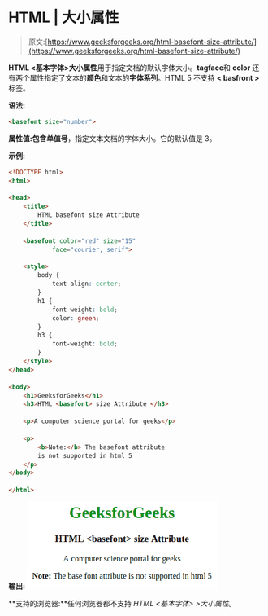 # HTML | <basefont>大小属性

> 原文:[https://www.geeksforgeeks.org/html-basefont-size-attribute/](https://www.geeksforgeeks.org/html-basefont-size-attribute/)

**HTML <基本字体>大小属性**用于指定文档的默认字体大小。**<basfront>**tag**face**和 **color** 还有两个属性指定了文本的**颜色**和文本的**字体系列**。HTML 5 不支持 **< basfront >** 标签。

**语法:**

```html
<basefont size="number"> 
```

**属性值:**包含单值**号**，指定文本文档的字体大小。它的默认值是 3。

**示例:**

```html
<!DOCTYPE html>
<html>

<head>
    <title>
        HTML basefont size Attribute
    </title>

    <basefont color="red" size="15" 
            face="courier, serif">

    <style>
        body {
            text-align: center;
        }
        h1 {
            font-weight: bold;
            color: green;
        }
        h3 {
            font-weight: bold;
        }
    </style>
</head>

<body>
    <h1>GeeksforGeeks</h1>
    <h3>HTML <basefont> size Attribute </h3>

    <p>A computer science portal for geeks</p>

    <p>
        <b>Note:</b> The basefont attribute
        is not supported in html 5
    </p>
</body>

</html>
```

**输出:**
![](img/fafe155b6ee6082fe2d77fe491579282.png)

**支持的浏览器:**任何浏览器都不支持 *HTML <基本字体> >大小属性*。